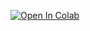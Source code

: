 [![Open In Colab](https://colab.research.google.com/drive/1z37zVXMjerrcLnH0XjnQkH_yVdAssPt7#scrollTo=c84i0Xyng8sO)](https://colab.research.google.com/github/PeytonMullarkey/anomalous-diffusion-simulations/blob/main/anomalous_diffusion.ipynb)
